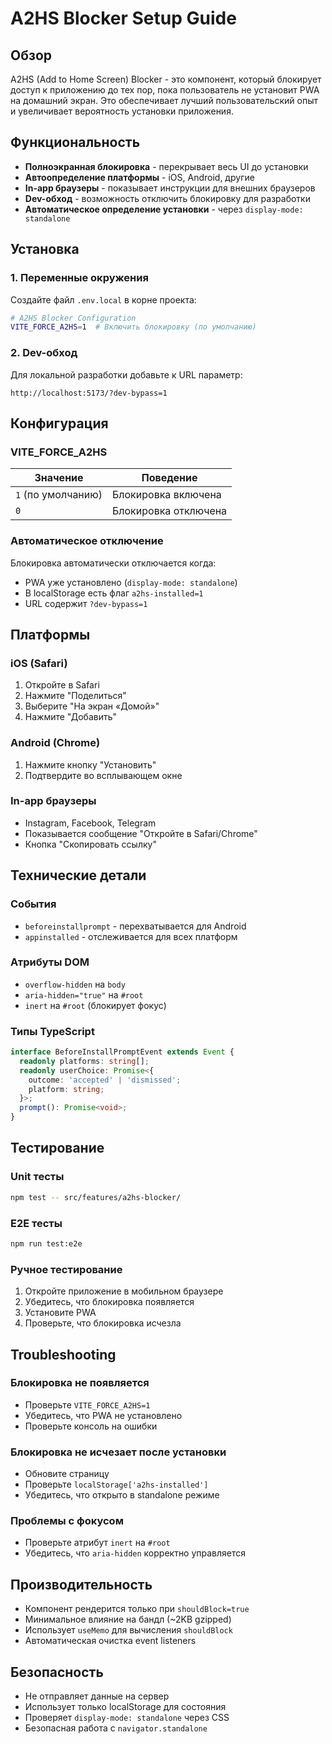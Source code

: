 # A2HS Blocker Setup Guide

## Обзор

A2HS (Add to Home Screen) Blocker - это компонент, который блокирует доступ к приложению до тех пор, пока пользователь не установит PWA на домашний экран. Это обеспечивает лучший пользовательский опыт и увеличивает вероятность установки приложения.

## Функциональность

- **Полноэкранная блокировка** - перекрывает весь UI до установки
- **Автоопределение платформы** - iOS, Android, другие
- **In-app браузеры** - показывает инструкции для внешних браузеров
- **Dev-обход** - возможность отключить блокировку для разработки
- **Автоматическое определение установки** - через `display-mode: standalone`

## Установка

### 1. Переменные окружения

Создайте файл `.env.local` в корне проекта:

```bash
# A2HS Blocker Configuration
VITE_FORCE_A2HS=1  # Включить блокировку (по умолчанию)
```

### 2. Dev-обход

Для локальной разработки добавьте к URL параметр:
```
http://localhost:5173/?dev-bypass=1
```

## Конфигурация

### VITE_FORCE_A2HS

| Значение | Поведение |
|----------|-----------|
| `1` (по умолчанию) | Блокировка включена |
| `0` | Блокировка отключена |

### Автоматическое отключение

Блокировка автоматически отключается когда:
- PWA уже установлено (`display-mode: standalone`)
- В localStorage есть флаг `a2hs-installed=1`
- URL содержит `?dev-bypass=1`

## Платформы

### iOS (Safari)
1. Откройте в Safari
2. Нажмите "Поделиться" 
3. Выберите "На экран «Домой»"
4. Нажмите "Добавить"

### Android (Chrome)
1. Нажмите кнопку "Установить"
2. Подтвердите во всплывающем окне

### In-app браузеры
- Instagram, Facebook, Telegram
- Показывается сообщение "Откройте в Safari/Chrome"
- Кнопка "Скопировать ссылку"

## Технические детали

### События
- `beforeinstallprompt` - перехватывается для Android
- `appinstalled` - отслеживается для всех платформ

### Атрибуты DOM
- `overflow-hidden` на `body`
- `aria-hidden="true"` на `#root`
- `inert` на `#root` (блокирует фокус)

### Типы TypeScript
```typescript
interface BeforeInstallPromptEvent extends Event {
  readonly platforms: string[];
  readonly userChoice: Promise<{
    outcome: 'accepted' | 'dismissed';
    platform: string;
  }>;
  prompt(): Promise<void>;
}
```

## Тестирование

### Unit тесты
```bash
npm test -- src/features/a2hs-blocker/
```

### E2E тесты
```bash
npm run test:e2e
```

### Ручное тестирование
1. Откройте приложение в мобильном браузере
2. Убедитесь, что блокировка появляется
3. Установите PWA
4. Проверьте, что блокировка исчезла

## Troubleshooting

### Блокировка не появляется
- Проверьте `VITE_FORCE_A2HS=1`
- Убедитесь, что PWA не установлено
- Проверьте консоль на ошибки

### Блокировка не исчезает после установки
- Обновите страницу
- Проверьте `localStorage['a2hs-installed']`
- Убедитесь, что открыто в standalone режиме

### Проблемы с фокусом
- Проверьте атрибут `inert` на `#root`
- Убедитесь, что `aria-hidden` корректно управляется

## Производительность

- Компонент рендерится только при `shouldBlock=true`
- Минимальное влияние на бандл (~2KB gzipped)
- Использует `useMemo` для вычисления `shouldBlock`
- Автоматическая очистка event listeners

## Безопасность

- Не отправляет данные на сервер
- Использует только localStorage для состояния
- Проверяет `display-mode: standalone` через CSS
- Безопасная работа с `navigator.standalone`
